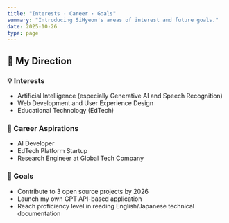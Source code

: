 ```yaml
---
title: "Interests · Career · Goals"
summary: "Introducing SiHyeon's areas of interest and future goals."
date: 2025-10-26
type: page
---
```


## 🎯 My Direction

### 💡 Interests

- Artificial Intelligence (especially Generative AI and Speech Recognition)
- Web Development and User Experience Design
- Educational Technology (EdTech)

### 🔭 Career Aspirations

- AI Developer
- EdTech Platform Startup
- Research Engineer at Global Tech Company

### 🌱 Goals

- Contribute to 3 open source projects by 2026
- Launch my own GPT API-based application
- Reach proficiency level in reading English/Japanese technical documentation
